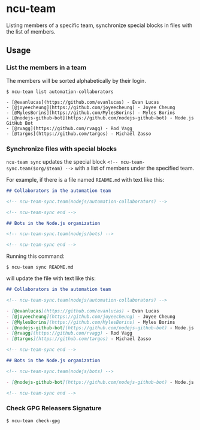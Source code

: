 # ncu-team

Listing members of a specific team, synchronize special blocks in files with
the list of members.

## Usage

### List the members in a team

The members will be sorted alphabetically by their login.

```
$ ncu-team list automation-collaborators

- [@evanlucas](https://github.com/evanlucas) - Evan Lucas
- [@joyeecheung](https://github.com/joyeecheung) - Joyee Cheung
- [@MylesBorins](https://github.com/MylesBorins) - Myles Borins
- [@nodejs-github-bot](https://github.com/nodejs-github-bot) - Node.js GitHub Bot
- [@rvagg](https://github.com/rvagg) - Rod Vagg
- [@targos](https://github.com/targos) - Michaël Zasso
```

### Synchronize files with special blocks

`ncu-team sync` updates the special block `<!-- ncu-team-sync.team($org/$team) -->`
with a list of members under the specified team.

For example, if there is a file named `README.md` with text like this:

```markdown
## Collaborators in the automation team

<!-- ncu-team-sync.team(nodejs/automation-collaborators) -->

<!-- ncu-team-sync end -->

## Bots in the Node.js organization

<!-- ncu-team-sync.team(nodejs/bots) -->

<!-- ncu-team-sync end -->
```

Running this command:

```
$ ncu-team sync README.md
```

will update the file with text like this:

```markdown
## Collaborators in the automation team

<!-- ncu-team-sync.team(nodejs/automation-collaborators) -->

- [@evanlucas](https://github.com/evanlucas) - Evan Lucas
- [@joyeecheung](https://github.com/joyeecheung) - Joyee Cheung
- [@MylesBorins](https://github.com/MylesBorins) - Myles Borins
- [@nodejs-github-bot](https://github.com/nodejs-github-bot) - Node.js GitHub Bot
- [@rvagg](https://github.com/rvagg) - Rod Vagg
- [@targos](https://github.com/targos) - Michaël Zasso

<!-- ncu-team-sync end -->

## Bots in the Node.js organization

<!-- ncu-team-sync.team(nodejs/bots) -->

- [@nodejs-github-bot](https://github.com/nodejs-github-bot) - Node.js GitHub Bot

<!-- ncu-team-sync end -->
```

### Check GPG Releasers Signature

```
$ ncu-team check-gpg
```